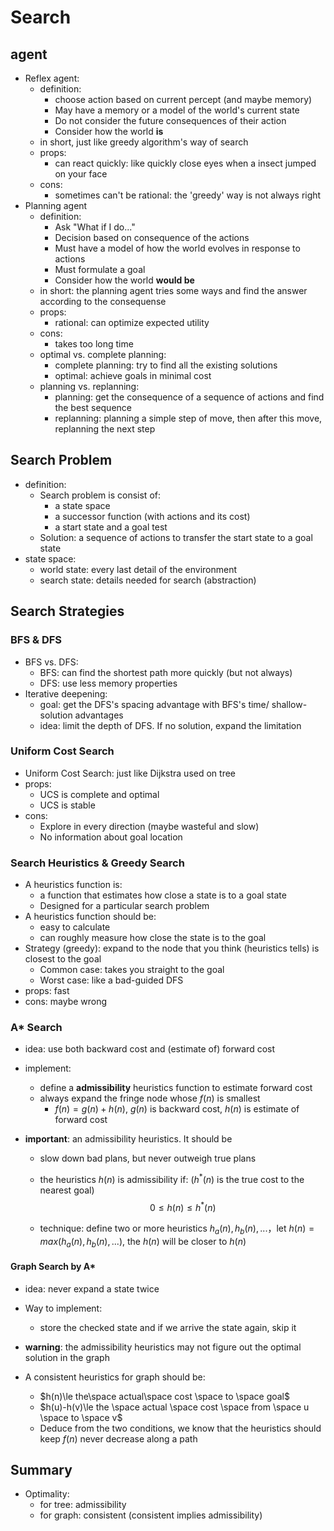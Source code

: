 # Search

## agent

- Reflex agent: 
  - definition:
    - choose action based on current percept (and maybe memory)
    - May have a memory or a model of the world's current state
    - Do not consider the future consequences of their action
    - Consider how the world **is**
  - in short, just like greedy algorithm's way of search
  - props:
    - can react quickly: like quickly close eyes when a insect jumped on your face
  - cons:
    - sometimes can't be rational: the 'greedy' way is not always right
- Planning agent
  - definition:
    - Ask "What if I do..."
    - Decision based on consequence of the actions
    - Must have a model of how the world evolves in response to actions
    - Must formulate a goal
    - Consider how the world **would be**
  - in short: the planning agent tries some ways and find the answer according to the consequense
  - props: 
    - rational: can optimize expected utility
  - cons:
    - takes too long time
  - optimal vs. complete planning:
    - complete planning: try to find all the existing solutions 
    - optimal: achieve goals in minimal cost 
  - planning vs. replanning:
    - planning: get the consequence of a sequence of actions and find the best sequence
    - replanning: planning a simple step of move, then after this move, replanning the next step

## Search Problem

- definition:
  - Search problem is consist of:
    - a state space
    - a successor function (with actions and its cost)
    - a start state and a goal test
  - Solution: a sequence of actions to transfer the start state to a goal state
- state space: 
  - world state: every last detail of the environment
  - search state: details needed for search (abstraction)

## Search Strategies

### BFS & DFS

- BFS vs. DFS:
  - BFS: can find the shortest path more quickly (but not always)
  - DFS: use less memory properties
- Iterative deepening:
  - goal: get the DFS's spacing advantage with BFS's time/ shallow-solution advantages
  - idea: limit the depth of DFS. If no solution, expand the limitation

### Uniform Cost Search

- Uniform Cost Search: just like Dijkstra used on tree
- props: 
    - UCS is complete and optimal
    - UCS is stable
- cons: 
    - Explore in every direction (maybe wasteful and slow)
    - No information about goal location

### Search Heuristics & Greedy Search

- A heuristics function is:
  - a function that estimates how close a state is to a goal state
  - Designed for a particular search problem
- A heuristics function should be:
  - easy to calculate
  - can roughly measure how close the state is to the goal
- Strategy (greedy): expand to the node that you think (heuristics tells) is closest to the goal
  - Common case: takes you straight to the goal
  - Worst case: like a bad-guided DFS
- props: fast
- cons: maybe wrong

### A* Search

- idea: use both backward cost and (estimate of) forward cost

- implement:

  - define a **admissibility** heuristics function to estimate forward cost
  - always expand the fringe node whose $f(n)$ is smallest
    - $f(n)=g(n)+h(n)$, $g(n)$ is backward cost, $h(n)$ is estimate of forward cost

- **important**: an admissibility heuristics. It should be

  - slow down bad plans, but never outweigh true plans

  - the heuristics $h(n)$ is admissibility if: ($h^*(n)$ is the true cost to the nearest goal)
    $$
    0\le h(n) \le h^*(n)
    $$

  - technique: define two or more heuristics $h_a(n),h_b(n),...$，let $h(n)=max(h_a(n),h_b(n),...)$, the $h(n)$ will be closer to $h(n)$

#### Graph Search by A*

- idea: never expand a state twice
- Way to implement:
  - store the checked state and if we arrive the state again, skip it

- **warning**: the admissibility heuristics may not figure out the optimal solution in the graph
- A consistent heuristics for graph should be:
  - $h(n)\le the\space actual\space cost \space to \space goal$
  - $h(u)-h(v)\le the \space actual \space cost \space from \space u \space to \space v$
  - Deduce from the two conditions, we know that the heuristics should keep $f(n)$ never decrease along a path

## Summary

- Optimality: 
  - for tree: admissibility
  - for graph: consistent (consistent implies admissibility)